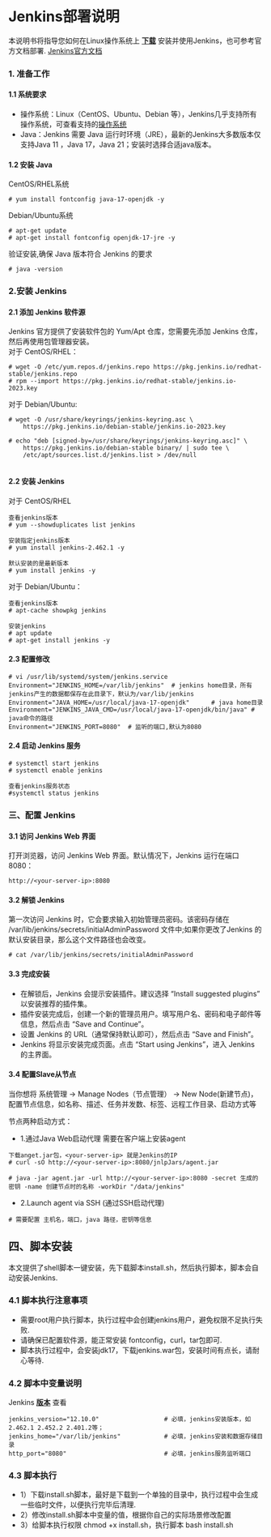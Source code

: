# Jenkins部署说明
本说明书将指导您如何在Linux操作系统上 <b>[下载](https://get.jenkins.io/war-stable/)</b> 安装并使用Jenkins，也可参考官方文档部署. [Jenkins官方文档](https://www.jenkins.io/doc/book/installing/)

### 1. 准备工作
#### 1.1 系统要求
* 操作系统：Linux（CentOS、Ubuntu、Debian 等），Jenkins几乎支持所有操作系统，可查看支持的[操作系统](https://www.jenkins.io/download/)
* Java：Jenkins 需要 Java 运行时环境（JRE），最新的Jenkins大多数版本仅支持Java 11 ，Java 17，Java 21；安装时选择合适java版本。

#### 1.2 安装 Java
CentOS/RHEL系统
```
# yum install fontconfig java-17-openjdk -y
```
Debian/Ubuntu系统
```
# apt-get update
# apt-get install fontconfig openjdk-17-jre -y
```
验证安装,确保 Java 版本符合 Jenkins 的要求
```
# java -version
```

### 2.安装 Jenkins
#### 2.1 添加 Jenkins 软件源
Jenkins 官方提供了安装软件包的 Yum/Apt 仓库，您需要先添加 Jenkins 仓库，然后再使用包管理器安装。<br>
对于 CentOS/RHEL：
```
# wget -O /etc/yum.repos.d/jenkins.repo https://pkg.jenkins.io/redhat-stable/jenkins.repo
# rpm --import https://pkg.jenkins.io/redhat-stable/jenkins.io-2023.key
```
对于 Debian/Ubuntu:
```
# wget -O /usr/share/keyrings/jenkins-keyring.asc \
    https://pkg.jenkins.io/debian-stable/jenkins.io-2023.key

# echo "deb [signed-by=/usr/share/keyrings/jenkins-keyring.asc]" \
    https://pkg.jenkins.io/debian-stable binary/ | sudo tee \
    /etc/apt/sources.list.d/jenkins.list > /dev/null
    
```

#### 2.2 安装 Jenkins
对于 CentOS/RHEL
```
查看jenkins版本
# yum --showduplicates list jenkins

安装指定jenkins版本
# yum install jenkins-2.462.1 -y

默认安装的是最新版本
# yum install jenkins -y     
```
对于 Debian/Ubuntu：
```
查看jenkins版本
# apt-cache showpkg jenkins

安装jenkins
# apt update
# apt-get install jenkins -y
```

#### 2.3 配置修改
```
# vi /usr/lib/systemd/system/jenkins.service
Environment="JENKINS_HOME=/var/lib/jenkins"  # jenkins home目录，所有jenkins产生的数据都保存在此目录下，默认为/var/lib/jenkins
Environment="JAVA_HOME=/usr/local/java-17-openjdk"      # java home目录
Environment="JENKINS_JAVA_CMD=/usr/local/java-17-openjdk/bin/java" # java命令的路径
Environment="JENKINS_PORT=8080"  # 监听的端口,默认为8080
```

#### 2.4 启动 Jenkins 服务
```
# systemctl start jenkins
# systemctl enable jenkins

查看jenkins服务状态
#systemctl status jenkins 
```

### 三、配置 Jenkins

#### 3.1 访问 Jenkins Web 界面
打开浏览器，访问 Jenkins Web 界面。默认情况下，Jenkins 运行在端口 8080：
```
http://<your-server-ip>:8080
```

#### 3.2 解锁 Jenkins
第一次访问 Jenkins 时，它会要求输入初始管理员密码。该密码存储在 /var/lib/jenkins/secrets/initialAdminPassword 文件中;如果你更改了Jenkins 的默认安装目录，那么这个文件路径也会改变。
```
# cat /var/lib/jenkins/secrets/initialAdminPassword
```

#### 3.3 完成安装
* 在解锁后，Jenkins 会提示安装插件。建议选择 “Install suggested plugins” 以安装推荐的插件集。
* 插件安装完成后，创建一个新的管理员用户。填写用户名、密码和电子邮件等信息，然后点击 “Save and Continue”。
* 设置 Jenkins 的 URL（通常保持默认即可），然后点击 “Save and Finish”。
* Jenkins 将显示安装完成页面。点击 “Start using Jenkins”，进入 Jenkins 的主界面。

#### 3.4 配置Slave从节点
当你想将
系统管理 -> Manage Nodes（节点管理） -> New Node(新建节点)，配置节点信息，如名称、描述、任务并发数、标签、远程工作目录、启动方式等

节点两种启动方式：
* 1.通过Java Web启动代理
需要在客户端上安装agent
```
下载anget.jar包，<your-server-ip> 就是Jenkins的IP
# curl -sO http://<your-server-ip>:8080/jnlpJars/agent.jar

# java -jar agent.jar -url http://<your-server-ip>:8080 -secret 生成的密钥 -name 创建节点时的名称 -workDir "/data/jenkins"
```

* 2.Launch agent via SSH (通过SSH启动代理)
```
# 需要配置 主机名，端口，java 路径，密钥等信息
```

## 四、脚本安装
本文提供了shell脚本一键安装，先下载脚本install.sh，然后执行脚本，脚本会自动安装Jenkins.

### 4.1 脚本执行注意事项
* 需要root用户执行脚本，执行过程中会创建jenkins用户，避免权限不足执行失败.
* 请确保已配置软件源，能正常安装 fontconfig，curl，tar包即可.
* 脚本执行过程中，会安装jdk17，下载jenkins.war包，安装时间有点长，请耐心等待.

### 4.2 脚本中变量说明
Jenkins <b>[版本](https://get.jenkins.io/war-stable/)</b> 查看
```
jenkins_version="12.10.0"                  # 必填，jenkins安装版本，如 2.462.1 2.452.2 2.401.2等；
jenkins_home="/var/lib/jenkins"            # 必填，jenkins安装和数据存储目录
http_port="8080"                           # 必填，jenkins服务监听端口
```

### 4.3 脚本执行
+ 1）下载install.sh脚本，最好是下载到一个单独的目录中，执行过程中会生成一些临时文件，以便执行完毕后清理.
+ 2）修改install.sh脚本中变量的值，根据你自己的实际场景修改配置
+ 3）给脚本执行权限 chmod +x install.sh，执行脚本 bash install.sh
